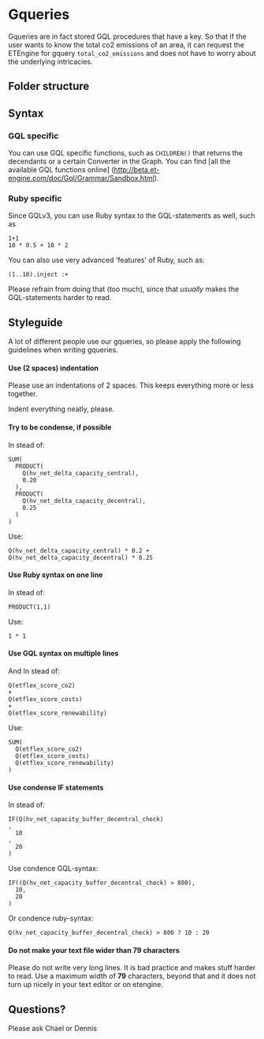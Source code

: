 # Gqueries

Gqueries are in fact stored GQL procedures that have a key. So that if the
user wants to know the total co2 emissions of an area, it can request the
ETEngine for gquery `total_co2_emissions` and does not have to worry about
the underlying intricacies.

## Folder structure

## Syntax

### GQL specific

You can use GQL specific functions, such as `CHILDREN()` that returns the
decendants or a certain Converter in the Graph. You can find [all the
available GQL functions online]
(http://beta.et-engine.com/doc/Gql/Grammar/Sandbox.html).

### Ruby specific

Since GQLv3, you can use Ruby syntax to the GQL-statements as well, such as

    1+1
    10 * 0.5 + 10 * 2

You can also use very advanced 'features' of Ruby, such as:

    (1..10).inject :+

Please refrain from doing that (too much), since that *usually* makes
the GQL-statements harder to read.

## Styleguide

A lot of different people use our gqueries, so please apply the following
guidelines when writing gqueries.

#### Use (2 spaces) indentation

Please use an indentations of 2 spaces. This keeps everything more or less
together.

Indent everything neatly, please.

#### Try to be condense, if possible

In stead of:

    SUM(
      PRODUCT(
        Q(hv_net_delta_capacity_central),
        0.20
      ),
      PRODUCT(
        Q(hv_net_delta_capacity_decentral),
        0.25
      )
    )

Use:

    Q(hv_net_delta_capacity_central) * 0.2 + Q(hv_net_delta_capacity_decentral) * 0.25

#### Use Ruby syntax on one line

In stead of:

    PRODUCT(1,1)

Use:

    1 * 1

#### Use GQL syntax on multiple lines

And In stead of:

    Q(etflex_score_co2)
    +
    Q(etflex_score_costs)
    +
    Q(etflex_score_renewability)

Use:

    SUM(
      Q(etflex_score_co2)
      Q(etflex_score_costs)
      Q(etflex_score_renewability)
    )

#### Use condense IF statements

In stead of:

    IF(Q(hv_net_capacity_buffer_decentral_check)
    ,
      10
    ,
      20
    )

Use condence GQL-syntax:

    IF((Q(hv_net_capacity_buffer_decentral_check) > 800),
      10,
      20
    )

Or condence ruby-syntax:

    Q(hv_net_capacity_buffer_decentral_check) > 800 ? 10 : 20

#### Do not make your text file wider than 79 characters

Please do not write very long lines. It is bad practice and makes stuff harder
to read. Use a maximum width of **79** characters, beyond that and it does not
turn up nicely in your text editor or on etengine.

## Questions?

Please ask Chael or Dennis
